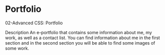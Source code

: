 # Portfolio
02-Advanced CSS: Portfolio

Description 
An e-portfolio that contains some information about me, my work, as well as a contact list. You can find information about me in the first section and in the second section you will be able to find some images of some work. 

